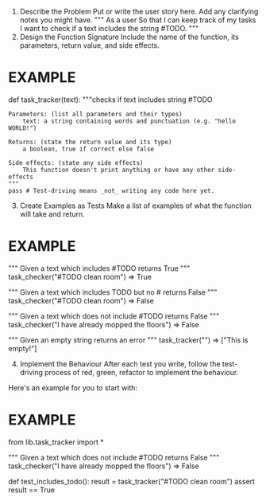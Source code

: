 1. Describe the Problem
Put or write the user story here. Add any clarifying notes you might have.
"""
As a user
So that I can keep track of my tasks
I want to check if a text includes the string #TODO.
"""
2. Design the Function Signature
Include the name of the function, its parameters, return value, and side effects.

# EXAMPLE

def task_tracker(text):
    """checks if text includes string #TODO

    Parameters: (list all parameters and their types)
        text: a string containing words and punctuation (e.g. "hello WORLD!")

    Returns: (state the return value and its type)
        a boolean, true if correct else false

    Side effects: (state any side effects)
        This function doesn't print anything or have any other side-effects
    """
    pass # Test-driving means _not_ writing any code here yet.
3. Create Examples as Tests
Make a list of examples of what the function will take and return.

# EXAMPLE

"""
Given a text which includes #TODO
returns True
"""
task_checker("#TODO clean room") => True

"""
Given a text which includes TODO but no #
returns False
"""
task_checker("#TODO clean room") => False

"""
Given a text which does not include #TODO
returns False
"""
task_checker("I have already mopped the floors") => False

"""
Given an empty string
returns an error
"""
task_tracker("") => ["This is empty!"]



4. Implement the Behaviour
After each test you write, follow the test-driving process of red, green, refactor to implement the behaviour.

Here's an example for you to start with:

# EXAMPLE

from lib.task_tracker import *

"""
Given a text which does not include #TODO
returns False
"""
task_checker("I have already mopped the floors") => False

def test_includes_todo():
    result = task_tracker("#TODO clean room")
    assert result == True